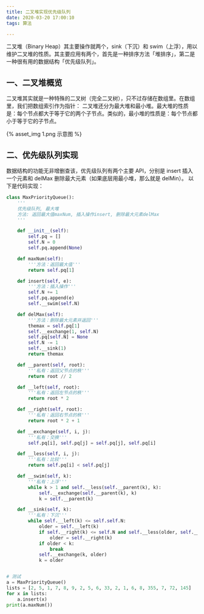 ```yaml
---
title: 二叉堆实现优先级队列
date: 2020-03-20 17:00:10
tags: 算法

---
```


二叉堆（Binary Heap）其主要操作就两个，sink（下沉）和 swim（上浮），用以维护二叉堆的性质。其主要应用有两个，首先是一种排序方法「堆排序」，第二是一种很有用的数据结构「优先级队列」。

<!-- more -->


## 一、二叉堆概览
二叉堆其实就是一种特殊的二叉树（完全二叉树），只不过存储在数组里。在数组里，我们把数组索引作为指针：
二叉堆还分为最大堆和最小堆。最大堆的性质是：每个节点都大于等于它的两个子节点。类似的，最小堆的性质是：每个节点都小于等于它的子节点。

{% asset_img 1.png 示意图 %}


## 二、优先级队列实现
数据结构的功能无非增删查该，优先级队列有两个主要 API，分别是 insert 插入一个元素和 delMax 删除最大元素（如果底层用最小堆，那么就是 delMin）。
以下是代码实现：

```python
class MaxPriorityQueue():
    '''
    优先级队列, 最大堆
    方法: 返回最大值maxNum, 插入操作insert, 删除最大元素delMax
    '''

    def __init__(self):
        self.pq = []
        self.N = 0
        self.pq.append(None)

    def maxNum(self):
        '''方法：返回最大值'''
        return self.pq[1]

    def insert(self, e):
        '''方法：插入操作'''
        self.N += 1
        self.pq.append(e)
        self.__swim(self.N)

    def delMax(self):
        '''方法：删除最大元素并返回'''
        themax = self.pq[1]
        self.__exchange(1, self.N)
        self.pq[self.N] = None
        self.N -= 1
        self.__sink(1)
        return themax

    def __parent(self, root):
        '''私有：返回父节点的秩'''
        return root // 2

    def __left(self, root):
        '''私有：返回左节点的秩'''
        return root * 2

    def __right(self, root):
        '''私有：返回右节点的秩'''
        return root * 2 + 1

    def __exchange(self, i, j):
        '''私有：交换'''
        self.pq[i], self.pq[j] = self.pq[j], self.pq[i]

    def __less(self, i, j):
        '''私有：比较'''
        return self.pq[i] < self.pq[j]

    def __swim(self, k):
        '''私有：上浮'''
        while k > 1 and self.__less(self.__parent(k), k):
            self.__exchange(self.__parent(k), k)
            k = self.__parent(k)

    def __sink(self, k):
        '''私有：下沉'''
        while self.__left(k) <= self.self.N:
            older = self.__left(k)
            if self.__right(k) <= self.N and self.__less(older, self.__right(k)):
                older = self.__right(k)
            if older < k:
                break
            self.__exchange(k, older)
            k = older


# 测试
a = MaxPriorityQueue()
lists = [2, 5, 1, 7, 8, 9, 2, 5, 6, 33, 2, 1, 6, 8, 355, 7, 72, 145]
for x in lists:
    a.insert(x)
print(a.maxNum())
```

